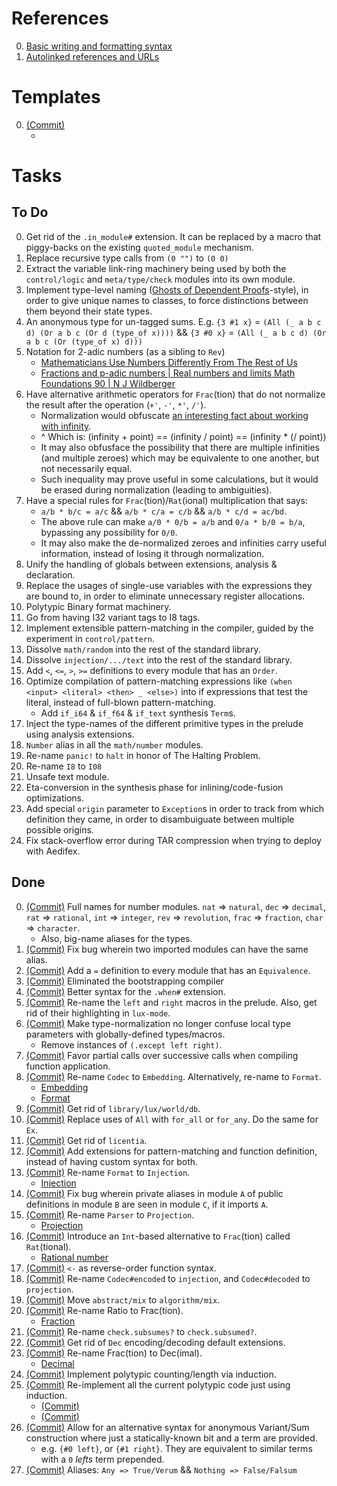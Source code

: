 # References

0. [Basic writing and formatting syntax](https://docs.github.com/en/get-started/writing-on-github/getting-started-with-writing-and-formatting-on-github/basic-writing-and-formatting-syntax)
0. [Autolinked references and URLs](https://docs.github.com/en/get-started/writing-on-github/working-with-advanced-formatting/autolinked-references-and-urls)

# Templates

0. [(Commit)](https://github.com/LuxLang/lux/commit/) 
   * []()

# Tasks

## To Do

0. Get rid of the `.in_module#` extension. It can be replaced by a macro that piggy-backs on the existing `quoted_module` mechanism.
0. Replace recursive type calls from `(0 "")` to `(0 0)`
0. Extract the variable link-ring machinery being used by both the `control/logic` and `meta/type/check` modules into its own module.
0. Implement type-level naming ([Ghosts of Dependent Proofs](https://kataskeue.com/gdp.pdf)-style), in order to give unique names to classes, to force distinctions between them beyond their state types.
0. An anonymous type for un-tagged sums. E.g. `{3 #1 x}` = `(All (_ a b c d) (Or a b c (Or d (type_of x))))` && `{3 #0 x}` = `(All (_ a b c d) (Or a b c (Or (type_of x) d)))`
0. Notation for 2-adic numbers (as a sibling to `Rev`)
   * [Mathematicians Use Numbers Differently From The Rest of Us](https://www.youtube.com/watch?v=tRaq4aYPzCc)
   * [Fractions and p-adic numbers | Real numbers and limits Math Foundations 90 | N J Wildberger](https://www.youtube.com/watch?v=XXRwlo_MHnI)
0. Have alternative arithmetic operators for `Frac`(tion) that do not
 normalize the result after the operation (`+'`, `-'`, `*'`, `/'`).
   * Normalization would obfuscate [an interesting fact about working with infinity](https://youtu.be/pE01mIrsw74?list=PL5A714C94D40392AB&t=1010).
   * ^ Which is: (infinity + point) == (infinity / point) == (infinity * (/ point))
   * It may also obfusface the possibility that there are multiple infinities (and multiple zeroes) which may be equivalente to one another, but not necessarily equal.
   * Such inequality may prove useful in some calculations, but it would be erased during normalization (leading to ambiguities).
0. Have a special rules for `Frac`(tion)/`Rat`(ional) multiplication that says:
   * `a/b * b/c = a/c` && `a/b * c/a = c/b` && `a/b * c/d = ac/bd`.
   * The above rule can make `a/0 * 0/b = a/b` and `0/a * b/0 = b/a`, bypassing any possibility for `0/0`.
   * It may also make the de-normalized zeroes and infinities carry useful information, instead of losing it through normalization.
0. Unify the handling of globals between extensions, analysis & declaration.
0. Replace the usages of single-use variables with the expressions they are bound to, in order to eliminate unnecessary register allocations.
0. Polytypic Binary format machinery.
0. Go from having I32 variant tags to I8 tags.
0. Implement extensible pattern-matching in the compiler, guided by the experiment in `control/pattern`.
0. Dissolve `math/random` into the rest of the standard library.
0. Dissolve `injection/.../text` into the rest of the standard library.
0. Add `<`, `<=`, `>`, `>=` definitions to every module that has an `Order`.
0. Optimize compilation of pattern-matching expressions like `(when <input> <literal> <then> _ <else>)` into if expressions that test the literal, instead of full-blown pattern-matching.
   * Add `if_i64` & `if_f64` & `if_text` synthesis `Term`s.
0. Inject the type-names of the different primitive types in the prelude using analysis extensions.
0. `Number` alias in all the `math/number` modules.
0. Re-name `panic!` to `halt` in honor of The Halting Problem.
0. Re-name `I8` to `I08`
0. Unsafe text module.
0. Eta-conversion in the synthesis phase for inlining/code-fusion optimizations.
0. Add special `origin` parameter to `Exception`s in order to track from which definition they came, in order to disambuiguate between multiple possible origins.
0. Fix stack-overflow error during TAR compression when trying to deploy with Aedifex.

## Done

0. [(Commit)](https://github.com/LuxLang/lux/commit/3c774078b398dd04f6da37fdafe3c4362b1ef83b) Full names for number modules. `nat` => `natural`, `dec` => `decimal`, `rat` => `rational`, `int` => `integer`, `rev` => `revolution`, `frac` => `fraction`, `char` => `character`.
   * Also, big-name aliases for the types.
0. [(Commit)](https://github.com/LuxLang/lux/commit/b678ef8420f19d0b52854731d3b1a2b8a3ff3ce5) Fix bug wherein two imported modules can have the same alias.
0. [(Commit)](https://github.com/LuxLang/lux/commit/1bead83039b77e360ba3c8bb8237115fefc2bc2e) Add a `=` definition to every module that has an `Equivalence`.
0. [(Commit)](https://github.com/LuxLang/lux/commit/ad2bd2abad4d7e014791257af066aa964c5c5aa5) Eliminated the bootstrapping compiler
0. [(Commit)](https://github.com/LuxLang/lux/commit/90bdd8c16e6864f36dfe44b716c48266a44549c4) Better syntax for the `.when#` extension.
0. [(Commit)](https://github.com/LuxLang/lux/commit/3b9cad357e2dcc44a42d5fa01cc380908b08970a) Re-name the `left` and `right` macros in the prelude. Also, get rid of their highlighting in `lux-mode`.
0. [(Commit)](https://github.com/LuxLang/lux/commit/6de33f8b2c7b3804be4bd5ec04fb3c4b0a3efe79) Make type-normalization no longer confuse local type parameters with globally-defined types/macros.
   * Remove instances of `(.except left right)`.
0. [(Commit)](https://github.com/LuxLang/lux/commit/c7daf84dfd365df8da5b381dfb1d3fca9afd62a7) Favor partial calls over successive calls when compiling function application.
0. [(Commit)](https://github.com/LuxLang/lux/commit/b7fb27e49cba22cdbad5ffc034b32963b35c05f4) Re-name `Codec` to `Embedding`. Alternatively, re-name to `Format`.
   * [Embedding](https://en.wikipedia.org/wiki/Embedding)
   * [Format](https://en.wikipedia.org/wiki/Content_format)
0. [(Commit)](https://github.com/LuxLang/lux/commit/b32652a350e543d9343d8b6c859773937474ae7b) Get rid of `library/lux/world/db`.
0. [(Commit)](https://github.com/LuxLang/lux/commit/ddbbca49f87ab84d8ee8cf8568d38c27542a6e67) Replace uses of `All` with `for_all` or `for_any`. Do the same for `Ex`.
0. [(Commit)](https://github.com/LuxLang/lux/commit/ddbbca49f87ab84d8ee8cf8568d38c27542a6e67) Get rid of `licentia`.
0. [(Commit)](https://github.com/LuxLang/lux/commit/31dacc61d04fad87f0e0c6e67220f4fc83dee9cb) Add extensions for pattern-matching and function definition, instead of having custom syntax for both.
0. [(Commit)](https://github.com/LuxLang/lux/commit/ffe8cb4d1a728e2289b04eeb57f64cbababc58cd) Re-name `Format` to `Injection`.
   * [Injection](https://en.wikipedia.org/wiki/Injective_function)
0. [(Commit)](https://github.com/LuxLang/lux/commit/ffe8cb4d1a728e2289b04eeb57f64cbababc58cd) Fix bug wherein private aliases in module `A` of public definitions in module `B` are seen in module `C`, if it imports `A`.
0. [(Commit)](https://github.com/LuxLang/lux/commit/6620a2ae31aa199874497c631f704c36d9244304) Re-name `Parser` to `Projection`.
   * [Projection](https://en.wikipedia.org/wiki/Projection_(relational_algebra))
0. [(Commit)](https://github.com/LuxLang/lux/commit/6620a2ae31aa199874497c631f704c36d9244304) Introduce an `Int`-based alternative to `Frac`(tion) called `Rat`(tional).
   * [Rational number](https://en.wikipedia.org/wiki/Rational_number)
0. [(Commit)](https://github.com/LuxLang/lux/commit/b548a7ebc71cd1d8150eb57d811c39afa80f20f3) `<-` as reverse-order function syntax.
0. [(Commit)](https://github.com/LuxLang/lux/commit/b548a7ebc71cd1d8150eb57d811c39afa80f20f3) Re-name `Codec#encoded` to `injection`, and `Codec#decoded` to `projection`.
0. [(Commit)](https://github.com/LuxLang/lux/commit/7c144b96453c9aa28436dcffd90af7cbe6c323f6) Move `abstract/mix` to `algorithm/mix`.
0. [(Commit)](https://github.com/LuxLang/lux/commit/7c144b96453c9aa28436dcffd90af7cbe6c323f6) Re-name Ratio to Frac(tion).
   * [Fraction](https://en.wikipedia.org/wiki/Fraction)
0. [(Commit)](https://github.com/LuxLang/lux/commit/9291b0f9e2799063ddb09d97bd0f7ebfaaac59ee) Re-name `check.subsumes?` to `check.subsumed?`.
0. [(Commit)](https://github.com/LuxLang/lux/commit/9291b0f9e2799063ddb09d97bd0f7ebfaaac59ee) Get rid of `Dec` encoding/decoding default extensions.
0. [(Commit)](https://github.com/LuxLang/lux/commit/6fff5228b1b92c9ee37a27b584be10547f337782) Re-name Frac(tion) to Dec(imal).
   * [Decimal](https://en.wikipedia.org/wiki/Decimal)
0. [(Commit)](https://github.com/LuxLang/lux/commit/6fff5228b1b92c9ee37a27b584be10547f337782) Implement polytypic counting/length via induction.
0. [(Commit)](https://github.com/LuxLang/lux/commit/9b6682b709a5ce3d00b696dadb60d56c869edbf2) Re-implement all the current polytypic code just using induction.
   * [(Commit)](https://github.com/LuxLang/lux/commit/403d5a46c8cbada8e6eb5d457a98b1e8d9df87f3)
   * [(Commit)](https://github.com/LuxLang/lux/commit/caab080b72a358b63d6a289e0bf6e929d00873fb)
0. [(Commit)](https://github.com/LuxLang/lux/commit/caab080b72a358b63d6a289e0bf6e929d00873fb) Allow for an alternative syntax for anonymous Variant/Sum construction where just a statically-known bit and a term are provided.
   * e.g. `{#0 left}`, or `{#1 right}`. They are equivalent to similar terms with a `0` _lefts_ term prepended.
0. [(Commit)](https://github.com/LuxLang/lux/commit/403d5a46c8cbada8e6eb5d457a98b1e8d9df87f3) Aliases: `Any => True/Verum` && `Nothing => False/Falsum`

